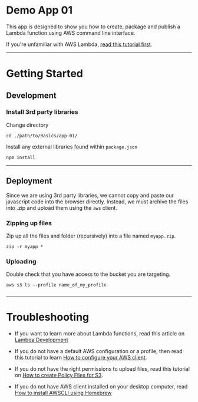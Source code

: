 # Demo App 01

This app is designed to show you how to create, package and publish a Lambda function using AWS command line interface.

If you're unfamiliar with AWS Lambda, [read this tutorial first](http://www.chrisjmendez.com/2017/02/19/aws-lambda-on-osx/).


---



# Getting Started


## Development

### Install 3rd party libraries

Change directory
```language-powerbash
cd ./path/to/Basics/app-01/
```

Install any external libraries found within ```package.json```
```language-powerbash
npm install
```



---



## Deployment

Since we are using 3rd party libraries, we cannot copy and paste our javascript code into the browser directly. Instead, we must archive the files into .zip and upload them using the ```aws``` client.

### Zipping up files

Zip up all the files and folder (recursively) into a file named ```myapp.zip```.
```language-javascript
zip -r myapp * 
```


### Uploading

Double check that you have access to the bucket you are targeting.
```language-powerbash
aws s3 ls --profile name_of_my_profile
```



### 


---



# Troubleshooting

- If you want to learn more about Lambda functions, read this article on [Lambda Development](http://www.chrisjmendez.com/2017/02/19/aws-lambda-on-osx/)

- If you do not have a default AWS configuration or a profile, then read this tutorial to learn [How to configure your AWS client](http://www.chrisjmendez.com/2017/01/01/aws-working-with-aws-client/).

- If you do not have the right permissions to upload files, read this tutorial on [How to create Policy Files for S3](http://www.chrisjmendez.com/2017/03/06/aws-copy-from-one-s3-bucket-to-another/).

- If you do not have AWS client installed on your desktop computer, read [How to install AWSCLI using Homebrew](http://www.chrisjmendez.com/2017/02/18/aws-installing-aws-client-using-homebrew/) 
